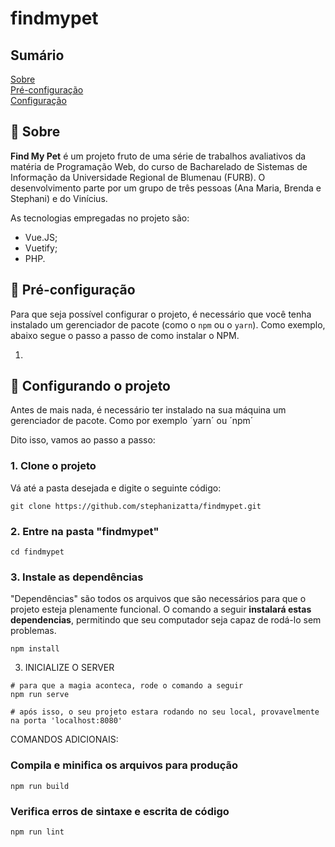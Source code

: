 # findmypet

## Sumário

 <a href="#sobre">Sobre</a><br>
 <a href="#pre">Pré-configuração</a><br>
 <a href="#config">Configuração</a> <br>

<a name="sobre"/>

## :hatching_chick: Sobre

**Find My Pet** é um projeto fruto de uma série de trabalhos avaliativos da matéria de Programação Web, do curso de Bacharelado de Sistemas de Informação da Universidade Regional de Blumenau (FURB). O desenvolvimento parte por um grupo de três pessoas (Ana Maria, Brenda e Stephani) e do Vinícius.

As tecnologias empregadas no projeto são:
- Vue.JS;
- Vuetify;
- PHP.

<a name="pre"/>

## :baby_chick: Pré-configuração

Para que seja possível configurar o projeto, é necessário que você tenha instalado um gerenciador de pacote (como o `npm` ou o `yarn`).
Como exemplo, abaixo segue o passo a passo de como instalar o NPM.

1. 


<a name="config"/>

## :chicken: Configurando o projeto

Antes de mais nada, é necessário ter instalado na sua máquina um gerenciador de pacote. Como por exemplo ´yarn´ ou ´npm´

Dito isso, vamos ao passo a passo:

### 1. Clone o projeto
Vá até a pasta desejada e digite o seguinte código:

```
git clone https://github.com/stephanizatta/findmypet.git
```
### 2. Entre na pasta "findmypet"

```
cd findmypet
```

### 3. Instale as dependências
"Dependências" são todos os arquivos que são necessários para que o projeto esteja plenamente funcional.
O comando a seguir **instalará estas dependencias**, permitindo que seu computador seja capaz de rodá-lo sem problemas.

```
npm install
```

3. INICIALIZE O SERVER

```
# para que a magia aconteca, rode o comando a seguir
npm run serve

# após isso, o seu projeto estara rodando no seu local, provavelmente na porta 'localhost:8080'

```

COMANDOS ADICIONAIS:

### Compila e minifica os arquivos para produção
```
npm run build
```

### Verifica erros de sintaxe e escrita de código
```
npm run lint
```
